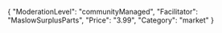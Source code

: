 {
"ModerationLevel": "communityManaged",
"Facilitator": "MaslowSurplusParts",
"Price": "3.99",
"Category": "market"
}

